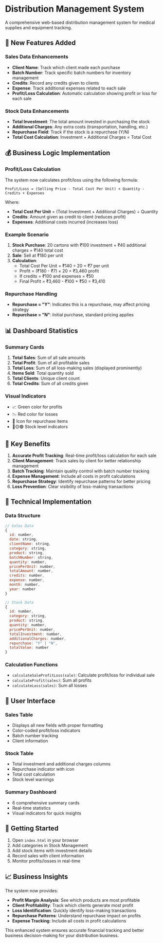 # Distribution Management System

A comprehensive web-based distribution management system for medical supplies and equipment tracking.

## 🚀 New Features Added

### Sales Data Enhancements
- **Client Name**: Track which client made each purchase
- **Batch Number**: Track specific batch numbers for inventory management
- **Credits**: Record any credits given to clients
- **Expense**: Track additional expenses related to each sale
- **Profit/Loss Calculation**: Automatic calculation showing profit or loss for each sale

### Stock Data Enhancements
- **Total Investment**: The total amount invested in purchasing the stock
- **Additional Charges**: Any extra costs (transportation, handling, etc.)
- **Repurchase Field**: Track if the stock is a repurchase (Y/N)
- **Total Cost Calculation**: Investment + Additional Charges = Total Cost

## 💰 Business Logic Implementation

### Profit/Loss Calculation
The system now calculates profit/loss using the following formula:

```
Profit/Loss = (Selling Price - Total Cost Per Unit) × Quantity - Credits + Expenses
```

Where:
- **Total Cost Per Unit** = (Total Investment + Additional Charges) ÷ Quantity
- **Credits**: Amount given as credit to client (reduces profit)
- **Expenses**: Additional costs incurred (increases loss)

### Example Scenario
1. **Stock Purchase**: 20 cartons with ₹100 investment + ₹40 additional charges = ₹140 total cost
2. **Sale**: Sell at ₹180 per unit
3. **Calculation**: 
   - Total Cost Per Unit = ₹140 ÷ 20 = ₹7 per unit
   - Profit = (₹180 - ₹7) × 20 = ₹3,460 profit
   - If credits = ₹100 and expenses = ₹50
   - Final Profit = ₹3,460 - ₹100 + ₹50 = ₹3,410

### Repurchase Handling
- **Repurchase = "Y"**: Indicates this is a repurchase, may affect pricing strategy
- **Repurchase = "N"**: Initial purchase, standard pricing applies

## 📊 Dashboard Statistics

### Summary Cards
1. **Total Sales**: Sum of all sale amounts
2. **Total Profit**: Sum of all profitable sales
3. **Total Loss**: Sum of all loss-making sales (displayed prominently)
4. **Items Sold**: Total quantity sold
5. **Total Clients**: Unique client count
6. **Total Credits**: Sum of all credits given

### Visual Indicators
- 📈 Green color for profits
- 📉 Red color for losses
- 🔄 Icon for repurchase items
- 🔴🟡🟢 Stock level indicators

## 🎯 Key Benefits

1. **Accurate Profit Tracking**: Real-time profit/loss calculation for each sale
2. **Client Management**: Track sales by client for better relationship management
3. **Batch Tracking**: Maintain quality control with batch number tracking
4. **Expense Management**: Include all costs in profit calculations
5. **Repurchase Strategy**: Identify repurchase patterns for better pricing
6. **Loss Prevention**: Clear visibility of loss-making transactions

## 🔧 Technical Implementation

### Data Structure
```javascript
// Sales Data
{
  id: number,
  date: string,
  clientName: string,
  category: string,
  product: string,
  batchNumber: string,
  quantity: number,
  pricePerUnit: number,
  totalAmount: number,
  credits: number,
  expense: number,
  month: number,
  year: number
}

// Stock Data
{
  id: number,
  category: string,
  product: string,
  quantity: number,
  pricePerUnit: number,
  totalInvestment: number,
  additionalCharges: number,
  repurchase: "Y" | "N",
  totalValue: number
}
```

### Calculation Functions
- `calculateSaleProfitLoss(sale)`: Calculate profit/loss for individual sale
- `calculateProfit(sales)`: Sum all profits
- `calculateLoss(sales)`: Sum all losses

## 📱 User Interface

### Sales Table
- Displays all new fields with proper formatting
- Color-coded profit/loss indicators
- Batch number tracking
- Client information

### Stock Table
- Total investment and additional charges columns
- Repurchase indicator with icon
- Total cost calculation
- Stock level warnings

### Summary Dashboard
- 6 comprehensive summary cards
- Real-time statistics
- Visual indicators for quick insights

## 🚀 Getting Started

1. Open `index.html` in your browser
2. Add categories in Stock Management
3. Add stock items with investment details
4. Record sales with client information
5. Monitor profits/losses in real-time

## 📈 Business Insights

The system now provides:
- **Profit Margin Analysis**: See which products are most profitable
- **Client Profitability**: Track which clients generate most profit
- **Loss Identification**: Quickly identify loss-making transactions
- **Repurchase Patterns**: Understand repurchase impact on profits
- **Expense Tracking**: Include all costs in profit calculations

This enhanced system ensures accurate financial tracking and better business decision-making for your distribution business. 